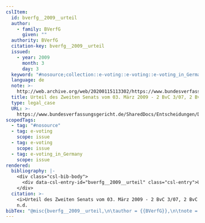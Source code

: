 ```yaml
---
cslItem:
  id: bverfg__2009__urteil
  author:
    - family: BVerfG
      given: ""
  authority: BVerfG
  citation-key: bverfg__2009__urteil
  issued:
    - year: 2009
      month: 3
      day: 3
  keyword: "#nosource;collection::e-voting::e-voting::e-voting_in_Germany"
  language: de
  note: >-
    http://web.archive.org/web/20200115113302/https://www.bundesverfassungsgericht.de/e/cs20090303_2bvc000307.html
  title: Urteil des Zweiten Senats vom 03. März 2009 - 2 BvC 3/07, 2 BvC 4/07
  type: legal_case
  URL: >-
    https://www.bundesverfassungsgericht.de/SharedDocs/Entscheidungen/DE/2009/03/cs20090303_2bvc000307.html
scopedTags:
  - tag: "#nosource"
  - tag: e-voting
    scope: issue
  - tag: e-voting
    scope: issue
  - tag: e-voting_in_Germany
    scope: issue
rendered:
  bibliography: |-
    <div class="csl-bib-body">
      <div data-csl-entry-id="bverfg__2009__urteil" class="csl-entry">Urteil des Zweiten Senats vom 03. März 2009 - 2 BvC 3/07, 2 BvC 4/07, BVerfG. https://www.bundesverfassungsgericht.de/SharedDocs/Entscheidungen/DE/2009/03/cs20090303_2bvc000307.html</div>
    </div>
  citation: >-
    <i>Urteil des Zweiten Senats vom 03. März 2009 - 2 BvC 3/07, 2 BvC 4/07</i>,
    n.d.
bibTex: "@misc{bverfg__2009__urteil,\n\tauthor = {{BVerfG}},\n\tnote = {http://web.archive.org/web/20200115113302/https://www.bundesverfassungsgericht.de/e/cs20090303\\textunderscore{}2bvc000307.html},\n\ttitle = {Urteil des {Zweiten} {Senats} vom 03. {M}{\\\" a}rz 2009 - 2 {BvC} 3/07, 2 {BvC} 4/07},\n\thowpublished = {https://www.bundesverfassungsgericht.de/SharedDocs/Entscheidungen/DE/2009/03/cs20090303\\textunderscore{}2bvc000307.html},\n}\n\n"
---
```

